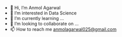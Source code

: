 - 👋 Hi, I’m Anmol Agarwal
- 👀 I’m interested in Data Science
- 🌱 I’m currently learning ...
- 💞️ I’m looking to collaborate on ...
- 📫 How to reach me anmolagarwal025@gmail.com

<!---
anmolagarwal025/anmolagarwal025 is a ✨ special ✨ repository because its `README.md` (this file) appears on your GitHub profile.
You can click the Preview link to take a look at your changes.
--->

